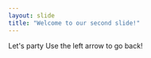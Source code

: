 ```yaml
---
layout: slide
title: "Welcome to our second slide!"
---
```

Let's party
Use the left arrow to go back!
